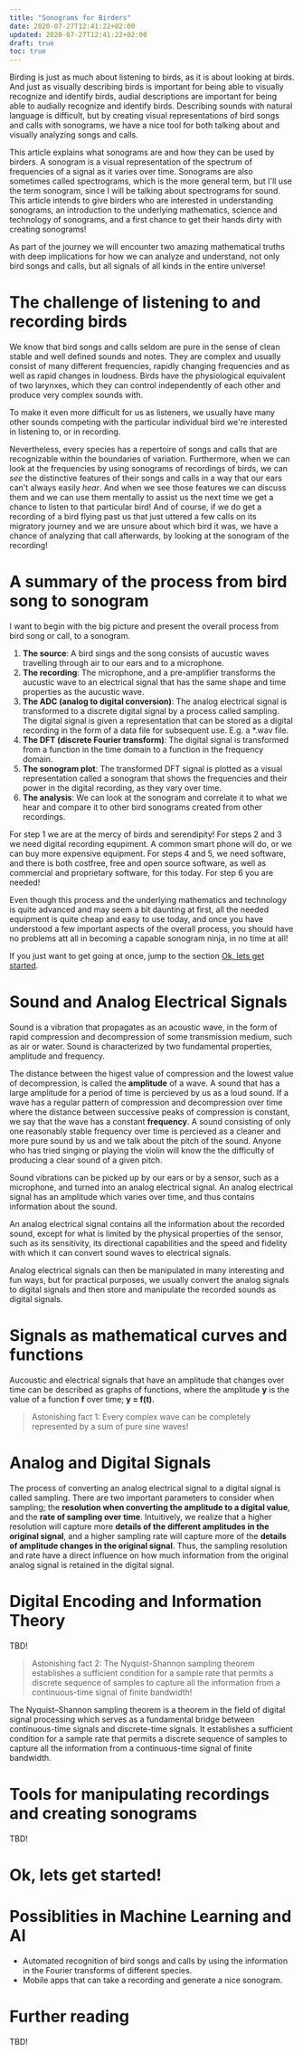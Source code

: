 ```yaml
---
title: "Sonograms for Birders"
date: 2020-07-27T12:41:22+02:00
updated: 2020-07-27T12:41:22+02:00
draft: true
toc: true
---
```


Birding is just as much about listening to birds, as it is about looking at
birds. And just as visually describing birds is important for being able to
visually recognize and identify birds, audial descriptions are important for
being able to audially recognize and identify birds. Describing sounds with
natural language is difficult, but by creating visual representations of bird
songs and calls with sonograms, we have a nice tool for both talking about
and visually analyzing songs and calls.

This article explains what sonograms are and how they can be used by birders.
A sonogram is a visual representation of the spectrum of frequencies of a
signal as it varies over time. Sonograms are also sometimes called
spectrograms, which is the more general term, but I'll use the term sonogram,
since I will be talking about spectrograms for sound. This article intends to
give birders who are interested in understanding sonograms, an introduction to
the underlying mathematics, science and technology of sonograms, and a first
chance to get their hands dirty with creating sonograms!

As part of the journey we will encounter two amazing mathematical truths with
deep implications for how we can analyze and understand, not only bird songs and
calls, but all signals of all kinds in the entire universe!

# The challenge of listening to and recording birds

We know that bird songs and calls seldom are pure in the sense of clean stable
and well defined sounds and notes. They are complex and usually consist of many
different frequencies, rapidly changing frequencies and as well as rapid changes
in loudness. Birds have the physiological equivalent of two larynxes, which they
can control independently of each other and produce very complex sounds with.

To make it even more difficult for us as listeners, we usually have many other
sounds competing with the particular individual bird we're interested in
listening to, or in recording.

Nevertheless, every species has a repertoire of songs and calls that are
recognizable within the boundaries of variation. Furthermore, when we can look
at the frequencies by using sonograms of recordings of birds, we can _see_ the
distinctive features of their songs and calls in a way that our ears can't
always easily _hear_. And when we see those features we can discuss them and
we can use them mentally to assist us the next time we get a chance to listen
to that particular bird! And of course, if we do get a recording of a bird
flying past us that just uttered a few calls on its migratory journey and we
are unsure about which bird it was, we have a chance of analyzing that call
afterwards, by looking at the sonogram of the recording!

# A summary of the process from bird song to sonogram

I want to begin with the big picture and present the overall process from bird
song or call, to a sonogram.

1. **The source**: A bird sings and the song consists of aucustic waves
   travelling through air to our ears and to a microphone.
2. **The recording**: The microphone, and a pre-amplifier transforms the
   aucustic wave to an electrical signal that has the same shape and time
   properties as the aucustic wave.
3. **The ADC (analog to digital conversion)**: The analog electrical signal is
   transformed to a discrete digital signal by a process called sampling. The
   digital signal is given a representation that can be stored as a digital
   recording in the form of a data file for subsequent use. E.g. a \*.wav file.
4. **The DFT (discrete Fourier transform)**: The digital signal is transformed
   from a function in the time domain to a function in the frequency domain.
5. **The sonogram plot**: The transformed DFT signal is plotted as a visual
   representation called a sonogram that shows the frequencies and their power
   in the digital recording, as they vary over time.
6. **The analysis**: We can look at the sonogram and correlate it to what we hear
   and compare it to other bird sonograms created from other recordings.

For step 1 we are at the mercy of birds and serendipity! For steps 2 and 3 we
need digital recording equpiment. A common smart phone will do, or we can buy
more expensive equipment. For steps 4 and 5, we need software, and there is both
costfree, free and open source software, as well as commercial and proprietary
software, for this today. For step 6 you are needed!

Even though this process and the underlying mathematics and technology is quite
advanced and may seem a bit daunting at first, all the needed equipment is
quite cheap and easy to use today, and once you have understood a few important
aspects of the overall process, you should have no problems att all in becoming
a capable sonogram ninja, in no time at all!

If you just want to get going at once, jump to the section [Ok, lets get
started](#ok-lets-get-started).
# Sound and Analog Electrical Signals

Sound is a vibration that propagates as an acoustic wave, in the form of rapid
compression and decompression of some transmission medium, such as air or
water. Sound is characterized by two fundamental properties, amplitude and
frequency.

The distance between the higest value of compression and the lowest
value of decompression, is called the **amplitude** of a wave. A sound that
has a large amplitude for a period of time is percieved by us as a
loud sound. If a wave has a regular pattern of compression and decompression
over time where the distance between successive peaks of compression is
constant, we say that the wave has a constant **frequency**. A sound consisting
of only one reasonably stable frequency over time is percieved as a cleaner and
more pure sound by us and we talk about the pitch of the sound. Anyone who
has tried singing or playing the violin will know the the difficulty of
producing a clear sound of a given pitch.

Sound vibrations can be picked up by our ears or by a sensor, such as a
microphone, and turned into an analog electrical signal. An analog electrical
signal has an amplitude which varies over time, and thus contains information
about the sound.

An analog electrical signal contains all the information about the recorded
sound, except for what is limited by the physical properties of the sensor,
such as its sensitivity, its directional capabilities and the speed and fidelity
with which it can convert sound waves to electrical signals.

Analog electrical signals can then be manipulated in many interesting and fun
ways, but for practical purposes, we usually convert the analog signals to
digital signals and then store and manipulate the recorded sounds as digital
signals.

# Signals as mathematical curves and functions

Aucoustic and electrical signals that have an amplitude that changes over time
can be described as graphs of functions, where the amplitude **y** is the value
of a function **f** over time; **y = f(t)**.

> Astonishing fact 1: Every complex wave can be completely represented by a sum of pure sine waves!

# Analog and Digital Signals

The process of converting an analog electrical signal to a digital signal is
called sampling. There are two important parameters to consider when sampling;
the **resolution when converting the amplitude to a digital value**, and the
**rate of sampling over time**. Intuitively, we realize that a higher
resolution will capture more **details of the different amplitudes in the
original signal**, and a higher sampling rate will capture more of the
**details of amplitude changes in the original signal**. Thus, the sampling
resolution and rate have a direct influence on how much information from the
original analog signal is retained in the digital signal.

# Digital Encoding and Information Theory

TBD!

> Astonishing fact 2: The Nyquist-Shannon sampling theorem establishes a sufficient condition for a sample rate that permits a discrete sequence of samples to capture all the information from a continuous-time signal of finite bandwidth!

The Nyquist–Shannon sampling theorem is a theorem in the field of digital signal processing which serves as a fundamental bridge between continuous-time signals and discrete-time signals. It establishes a sufficient condition for a sample rate that permits a discrete sequence of samples to capture all the information from a continuous-time signal of finite bandwidth.

# Tools for manipulating recordings and creating sonograms

TBD!

# Ok, lets get started!

# Possiblities in Machine Learning and AI

* Automated recognition of bird songs and calls by using the information in the
  Fourier transforms of different species.
* Mobile apps that can take a recording and generate a nice sonogram.

# Further reading

TBD!
